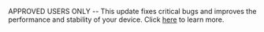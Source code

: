 APPROVED USERS ONLY -- This update fixes critical bugs and improves the performance and stability of your device. Click [here]({{learn_more_header}}) to learn more.
